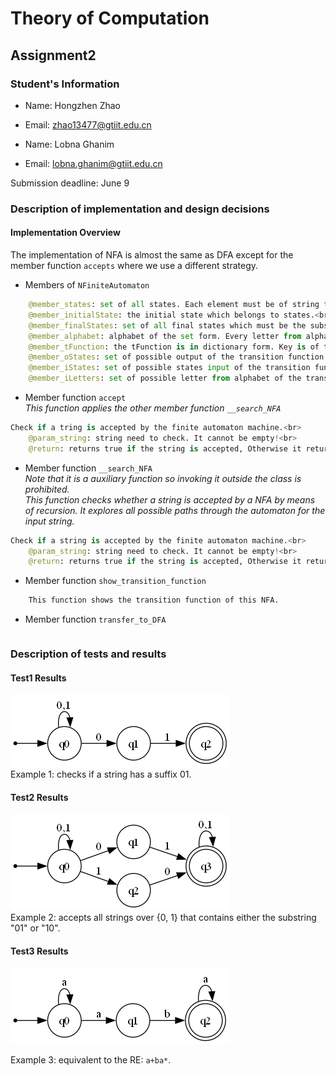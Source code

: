 # Theory of Computation
## Assignment2

### Student's Information

- Name: Hongzhen Zhao
- Email: zhao13477@gtiit.edu.cn

- Name: Lobna Ghanim
- Email: lobna.ghanim@gtiit.edu.cn

Submission deadline: June 9

### Description of implementation and design decisions

#### Implementation Overview
The implementation of NFA is almost the same as DFA except for the 
member function `accepts` where we use a different strategy.<br>
- Members of `NFiniteAutomaton`
```py
    @member_states: set of all states. Each element must be of string type.<br>
    @member_initialState: the initial state which belongs to states.<br>
    @member_finalStates: set of all final states which must be the subset of states.<br>
    @member_alphabet: alphabet of the set form. Every letter from alphabet must have only single character!<br>
    @member_tFunction: the tFunction is in dictionary form. Key is of the form (state, letter), Value is state.<br>
    @member_oStates: set of possible output of the transition function.
    @member_iStates: set of possible states input of the transition function.
    @member_iLetters: set of possible letter from alphabet of the transition function.
```

- Member function `accept`<br>
*This function applies the other member function `__search_NFA`*
```py
Check if a tring is accepted by the finite automaton machine.<br>
    @param_string: string need to check. It cannot be empty!<br>
    @return: returns true if the string is accepted, Otherwise it returns false.
```

- Member function `__search_NFA`<br>
*Note that it is a auxiliary function so invoking it outside the class is prohibited.*<br>
*This function checks whether a string is accepted by a NFA by means of recursion. It explores all possible paths through the automaton for the input string.*<br> 
```py
Check if a string is accepted by the finite automaton machine.<br>
    @param_string: string need to check. It cannot be empty!<br>
    @return: returns true if the string is accepted, Otherwise it returns false.
```

- Member function `show_transition_function`
```py
    This function shows the transition function of this NFA.
```

- Member function `transfer_to_DFA`
```py


```

### Description of tests and results
#### Test1 Results
<img src="./res/nfa1.png"><br>
Example 1: checks if a string has a suffix 01.

#### Test2 Results
<img src="./res/nfa2.png"><br>
Example 2: accepts all strings over {0, 1} that contains either the substring "01" or "10".

#### Test3 Results
<img src="./res/nfa3.png"><br>

Example 3: equivalent to the RE: `a+ba*`.